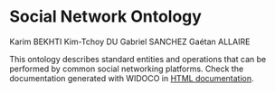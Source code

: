 # Social Network Ontology

Karim BEKHTI
Kim-Tchoy DU
Gabriel SANCHEZ
Gaétan ALLAIRE

This ontology describes standard entities and operations that can be performed by common social networking platforms.
Check the documentation generated with WIDOCO in [HTML documentation](documentation/).

